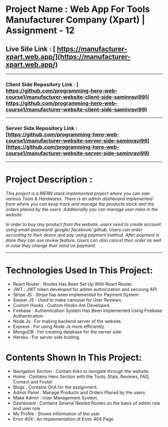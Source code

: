 # Project Name : Web App For Tools Manufacturer Company (Xpart) | Assignment - 12

## Live Site Link : [ https://manufacturer-xpart.web.app/](https://manufacturer-xpart.web.app/)

---

### Client Side Repository Link : [ https://github.com/programming-hero-web-course1/manufacturer-website-client-side-saminravi99]( https://github.com/programming-hero-web-course1/manufacturer-website-client-side-saminravi99)

---

### Server Side Repository Link : [https://github.com/programming-hero-web-course1/manufacturer-website-server-side-saminravi99](https://github.com/programming-hero-web-course1/manufacturer-website-server-side-saminravi99)

---

# Project Description :

*This project is a MERN stack implemented project where you can sale various Tools & Hardwares. There is an admin dashboard implemented from where you can keep track and manage the products stock and the orders placed by the users. Additionally you can manage user roles in the website.*

*In order to buy any product from the website, users need to create account using email-password/ google/ facebook/ github. Users can order according to their desire and pay using payment method. After payment is done they can use review feature. Users can also cancel their order as well in case they change their mind on payment.*

---

# Technologies Used In This Project:

- React Router : Routes Has Been Set Up With React Router.
- JWT : JWT token developed for admin authorization and securing API.
- Stripe JS : Stripe has been implemented for Payment System.
- Swiper JS : Used to make carousel for User Reviews.
- Custom Hooks : Custom Hooks Are Developed.
- Firebase : Authentication System Has Been Implemented Using Firebase Authentication.
- Node.Js : For making backend server of the website.
- Express : For using Node Js more efficiently.
- MongoDB : For creating database for the server side.
- Heroku : For server side hosting.

# Contents Shown In This Project:

- Navigation Section : Contain links to navigate through the website.
- Home : Contains Hero Section with the Tools, Stats, Reviews, FAQ, Contact and Footer
- Blogs : Contains QnA for the assignment.
- Admin Panel : Manage Products and Orders Placed by the users
- Make Admin : User Management System
- Dashboard : Contains Several Nested Routes on the basis of admin role and user role
- My Profile : Shows Information of the user
- Error 404 : An Implementation of Error 404 Page 
